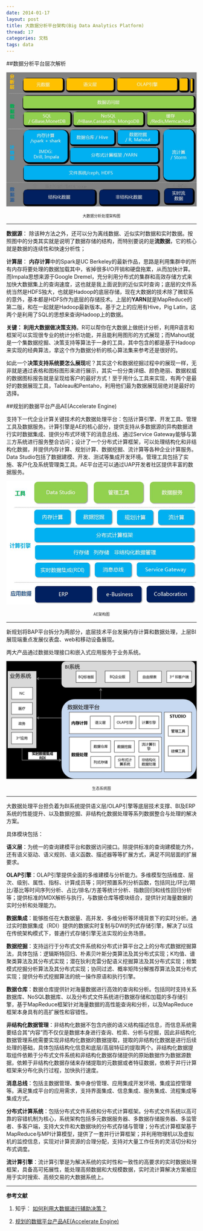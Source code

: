 ```yaml
---
date: 2014-01-17
layout: post
title: 大数据分析平台架构(Big Data Analytics Platform)
thread: 17
categories: 文档
tags: data 
---
```


##数据分析平台层次解析

![](/assets/2014-01-17-bigdata-platform.jpg "大数据分析处理架构图")
<center style="font-size:10px">大数据分析处理架构图</center>

----

**数据源**： 除该种方法之外，还可以分为离线数据、近似实时数据和实时数据。按照图中的分类其实就是说明了数据存储的结构，而特别要说的是**流数据**，它的核心就是数据的连续性和快速分析性；

**计算层**： **内存计算**中的Spark是UC Berkeley的最新作品，思路是利用集群中的所有内存将要处理的数据加载其中，省掉很多I/O开销和硬盘拖累，从而加快计算。而Impala思想来源于Google Dremel，充分利用分布式的集群和高效存储方式来加快大数据集上的查询速度，这也就是我上面说到的近似实时查询；底层的文件系统当然是HDFS独大，也就是Hadoop的底层存储，现在大数据的技术除了微软系的意外，基本都是HDFS作为底层的存储技术。上层的**YARN**就是MapReduce的第二版，和在一起就是Hadoop最新版本。基于之上的应用有Hive，Pig Latin，这两个是利用了SQL的思想来查询Hadoop上的数据。

**关键： 利用大数据做决策支持**。R可以帮你在大数据上做统计分析，利用R语言和框架可以实现很专业的统计分析功能，并且能利用图形的方式展现；而Mahout就是一个集数据挖掘、决策支持等算法于一身的工具，其中包含的都是基于Hadoop来实现的经典算法，拿这个作为数据分析的核心算法集来参考还是很好的。

如此一个**决策支持系统要怎么展现**呢？其实这个和数据挖掘过程中的展现一样，无非就是通过表格和图标图形来进行展示，其实一份分类详细、颜色艳丽、数据权威的数据图标报告就是呈现给客户的最好方式！至于用什么工具来实现，有两个是最好的数据展现工具，Tableau和Pentaho，利用他们最为数据展现层绝对是最好的选择。

##规划的数据平台产品AE(Accelerate Engine)

支持下一代企业计算关键技术的大数据处理平台：包括计算引擎、开发工具、管理工具及数据服务。计算引擎是AE的核心部分，提供支持从多数据源的异构数据进行实时数据集成、提供分布式环境下的消息总线、通过Service Gateway能够与第三方系统进行服务整合访问；设计了一个分布式计算框架，可以处理结构化和非结构化数据，并提供内存计算、规划计算、数据挖掘、流计算等各种企业计算服务。Data Studio包括了数据建模、开发、测试等集成开发环境。管理工具包括了实施、客户化及系统管理类工具。AE平台还可以通过UAP开发者社区提供丰富的数据服务。

![](/assets/2014-01-17-bigdata-aeplatform.jpg "AE架构图")
<center style="font-size:10px">AE架构图</center>

----

新规划将BAP平台拆分为两部分，底层技术平台发展内存计算和数据处理，上层BI展现端重点发展仪表盘、web和移动设备展现。

两大产品通过数据处理接口和嵌入式应用服务于业务系统。

![](/assets/2014-01-17-bigdata-system.jpg "生态系统图")
<center style="font-size:10px">生态系统图</center>

----

大数据处理平台担负着为BI系统提供语义层/OLAP引擎等底层技术支撑、BI及ERP系统的性能提升、以及数据挖掘、非结构化数据处理等系列数据整合与处理的解决方案。

具体模块包括：

**语义层**：为统一的查询建模平台和数据访问接口。除提供标准的查询建模能力外，还有语义驱动、语义规则、语义函数、描述器等等扩展方式，满足不同层面的扩展要求。

**OLAP引擎**：OLAP引擎提供全面的多维建模与分析能力。多维模型包括维度、层次、级别、属性、指标、计算成员等；同时预置系列分析函数，包括同比/环比/期比/基比等时间序列分析、占比/排名/方差等统计分析、指数回归和线性回归分析等；提供标准的MDX解析与执行，与数据仓库等模块结合，提供针对海量数据的实时分析和处理能力。

**数据集成**：能够胜任在大数据量、高并发、多维分析等环境背景下的实时分析。通过实时数据集成（RDI）提供的数据实时复制与DW的列式存储引擎，解决了以往在传统架构模式下，普通行式存储引擎无法实现的业务场景。

**数据挖掘**：支持运行于分布式文件系统和分布式计算平台之上的分布式数据挖掘算法，具体包括：逻辑斯特回归、朴素贝叶斯分类算法及其分布式实现；K均值、谱聚类算法及其分布式实现；潜在狄利克雷分配语义挖掘算法及其分布式实现；频繁模式挖掘分析算法及其分布式实现；协同过滤、概率矩阵分解推荐算法及其分布式实现；提供分布式挖掘算法的统一操作原语和执行引擎。

**数据仓库**：数据仓库提供针对海量数据进行高效的查询和分析。包括同时支持关系数据库、NoSQL数据库、以及分布式文件系统进行数据存储和加载的多存储引擎，基于MapReduce框架针对海量数据的高性能查询和分析，以及MapReduce 框架本身具有的高扩展性和容错性。

**非结构化数据管理**：非结构化数据不包含内嵌的语义结构描述信息，而信息系统需要结合其“内容”而不仅仅是数据本身进行查询、检索、分析与挖掘，因此非结构化数据管理系统需要实现非结构化数据的数据提取，提取的非结构化数据是进行后续处理的基础，具体包括结构化信息和底层/高层特征的提取两个。非结构化数据提取组件依赖于分布式文件系统和非结构化数据存储提供的原始数据作为数据源数据，依赖于非结构化数据存储来存储提取的元数据或者特征数据，依赖于并行计算框架来分布化执行过程，加快执行速度。

**消息总线**：包括主数据管理、集中身份管理、应用集成开发环境、集成监控管理等。满足集成平台的应用需求，支持界面集成、信息集成、服务集成、流程集成等集成方式。

**分布式计算系统**：包括分布式文件系统和分布式计算框架。分布式文件系统以高可靠的容错机制为核心，系统架构包括多元数据服务器、多数据存储服务器、多监管者、多客户端，支持大文件和大数据块的分布式存储与管理；分布式计算框架基于MapReduce与MPI计算模型，提供了一套并行计算框架；并利用物理机以及虚拟机的监控信息，实现对计算资源的合理分配，支持对大量工作任务的灵活切分和分布式调度。

**流计算引擎**：流计算引擎是为解决系统的实时性和一致性的高要求的实时数据处理框架，具备高可拓展性，能处理高频数据和大规模数据，实时流计算解决方案被应用于实时搜索、高频交易的大数据系统上。

----

**参考文献**

1. 知乎： [如何利用大数据进行辅助决策？](http://www.zhihu.com/question/20818000)

2. [规划的数据平台产品AE(Accelerate Engine)](http://zior.org/archives/732.html)